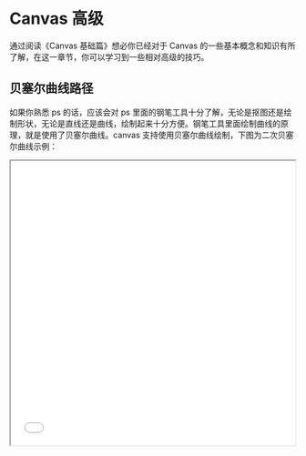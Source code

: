 # Canvas 高级

通过阅读《Canvas 基础篇》想必你已经对于 Canvas 的一些基本概念和知识有所了解，在这一章节，你可以学习到一些相对高级的技巧。

## 贝塞尔曲线路径

如果你熟悉 ps 的话，应该会对 ps 里面的钢笔工具十分了解，无论是抠图还是绘制形状，无论是直线还是曲线，绘制起来十分方便。钢笔工具里面绘制曲线的原理，就是使用了贝塞尔曲线。canvas 支持使用贝塞尔曲线绘制，下图为二次贝塞尔曲线示例：

<iframe src="/Graphical/Canvas/demoes/high/1.html" width="500" height="500" />

核心代码

```javascript
ctx.moveTo(beginX, beginY);
ctx.quadraticCurveTo(ctrlX, ctrlY, endX, endY);
```

一条曲线由三个点控制而成：起始点`(beginX,beginY)`、结束点`(endX,endY)`、控制点`(CtrlX,CtrlY)`。  
起始点和结束点很好理解，就是一条线段的始终。控制点在二次贝塞尔曲线中十分关键，它决定了这条曲线的形状。观察上图，拖动里面的蓝点可以感受一下，控制点是曲线在起点的切线和终点切线的焦点。

## 声明式绘制

canvas 的绘制，是命令式的绘制，就是调用了什么样的绘制 api，canvas 就给你绘制出什么内容出来。这种命令式语法学起来简单，读起来直观，但是当需要绘制一个复杂的场景的时候，命令式的绘制需要就需要用到大量绘制命令，整个程序就变得十分庞大，代码量太大，还是不利于维护。

为了减少代码量，可以对绘制命令进行一些抽象封装，减少重复代码。

```javascript
/**
 * @name 简单路径
 * @param {number[]} points - 路径点集
 */
CanvasRenderingContext2D.prototype.easyPath = function(points) {
	this.moveTo(points[0], points[1]);
	for (let i = 2; i < points.length; i += 2) {
		let x = points[i];
		let y = points[i + 1];
		this.lineTo(x, y);
	}
};
// 旧代码
ctx.beginPath();
ctx.moveTo(0, 0);
ctx.lineTo(1, 0);
ctx.lineTo(1, 1);
ctx.lineTo(0, 1);
ctx.closePath();

//新代码
ctx.beginPath();
ctx.easyPath([0, 0, 1, 0, 1, 1, 0, 1]);
ctx.closePath();
```

当然这还远远不够直观，要直观的话还是需要使用声明式语法来构建场景，我们先忽略掉整个场景具体绘制步骤，先把要绘制的内容写出来：

```javascript
const scance = [
	{
		name: "face",
		children: [
			{
				name: "left-eye"
			},
			{
				name: "right-eye"
			},
			{
				name: "mouth"
			}
		]
	}
];
```

我们准备绘制一个笑脸，整个笑脸由脸蛋、左眼、右眼、嘴巴四个部分组成，然后左眼右眼和嘴巴是包含在脸蛋里面的，浅显易懂。

接下来，想象一下大体的形状，同样在这个结构里面表达出来：

```javascript
var scance = [
	{
		name: "face",
		style: {
			shape: "circle",
			x: 100,
			y: 100,
			w: 200,
			h: 200,
			stroke: "#000",
			fill: "#fff"
		},
		children: [
			{
				name: "left-eye",
				style: {
					shape: "circle",
					x: 40 ,
					y: 50 ,
					w: 20,
					h: 20,
					fill: "#000"
				}
			},
			{
				name: "right-eye",
				style: {
					shape: "circle",
					x: 140,
					y: 50,
					w: 20,
					h: 20,
					fill: "#000"
				}
			},
			{
				name: "mouth",
				style: {
					shape: "path",
					paths: [
						["m", 50, 150],
						["q", 100, 200, 150, 150]
					],
					stroke: "#000"
				}0
			}
		]
	}
];
```

<iframe src="/Graphical/Canvas/demoes/high/2.html" width="500" height="500" />

游戏引擎内部也是采用类似的结构渲染出游戏场景，不同的是，游戏引擎更多的是使用命令式语法去创建这个结构。

声明式的优点在于 UI 布局上十分直观，但是对于具体控制不是很方便。而游戏却需要对于一个物体一个对象进行极致操控，所以游戏引擎选择了命令式语法。

## 像素操作

<iframe src="/Graphical/Canvas/demoes/high/3.html" width="500" height="526" />

canvas 允许 js 直接操作图像的每一个像素，主要是使用`canvasRenderingContext2D.getImageData`和`canvasRenderingContext2D.putImageData`这两个方法。

在基础篇已经有简单介绍过`ImageData`这个对象了，这里不多赘述。通过访问`ImageData.data`属性，我们可以得到每个像素的红、绿、蓝、透明这四个通道：

```javascript
let imageData = ctx.getImageData(0, 0, 10, 10);
for (let i = 0; i < imageData.data.length; i += 4) {
	console.log(imageData.data[i]); //红色通道
	console.log(imageData.data[i + 1]); //绿色通道
	console.log(imageData.data[i + 2]); //蓝色通道
	console.log(imageData.data[i + 3]); //透明通道
}
```

通过修改这四个通道，可以做一些简单的效果，比如灰度：

```javascript
let imageData = ctx.getImageData(0, 0, 10, 10);
for (let i = 0; i < imageData.data.length; i += 4) {
	var gray =
		(imageData.data[i] + imageData.data[i + 1] + imageData.data[i + 2]) / 3;
	imageData.data[i] = gray;
	imageData.data[i + 1] = gray;
	imageData.data[i + 2] = gray;
}
ctx.putImageData(imageData, 0, 0);
```

获取到当前像素的红绿蓝三原色的值，给他们求一个平均值，然后在赋值回去，这就是灰度的简单计算。最后别忘了将修改过的`ImageData`绘制回 canvas 上。

以像素顺序或许难以确定当前像素对应的位置，也可以以像素位置为顺序获取像素：

```javascript
const width = 10;
const height = 10;
let imageData = ctx.getImageData(0, 0, width, height);
for (let x = 0; x < width; x++) {
	for (let y = 0; y < height; y++) {
		
		//将x、y转化成像素索引i
		let i = y * width + x;

		var gray =
			(imageData.data[i] +
				imageData.data[i + 1] +
				imageData.data[i + 2]) /
			3;
		imageData.data[i] = gray;
		imageData.data[i + 1] = gray;
		imageData.data[i + 2] = gray;
	}
}
ctx.putImageData(imageData, 0, 0);
```
有了位置就可以做一些简单的像素偏移操作，比如上面demo中的扭曲。也可以做一些图像处理，比如使用sobel算子做查找边缘操作，可以通过按`f12`查看这些例子的js源码。

值得注意的是，这些像素操作，都是cpu串行计算的，如果一个canvas图像分辨率非常高，采用像素操作非常容易造成卡顿，因此不建议用于动画中。但如果有业务需要的话，倒是可以用来简单当图像处理使用。

>当然，涉及到像素的话，最好还是了解学习一下webgl，使用gpu并行计算，计算效率更快，且不会引起页面卡顿。

## 简单事件监测

## 高级事件系统

## 局部更新
